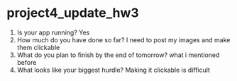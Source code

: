 # project4_update_hw3

1. Is your app running?
Yes
2. How much do you have done so far?
I need to post my images and make them clickable
3. What do you plan to finish by the end of tomorrow?
what i mentioned before
4. What looks like your biggest hurdle?
Making it clickable is difficult
